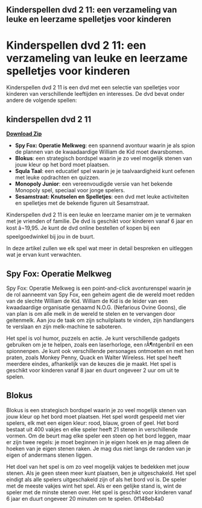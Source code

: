 ## Kinderspellen dvd 2 11: een verzameling van leuke en leerzame spelletjes voor kinderen

  
# Kinderspellen dvd 2 11: een verzameling van leuke en leerzame spelletjes voor kinderen
 
Kinderspellen dvd 2 11 is een dvd met een selectie van spelletjes voor kinderen van verschillende leeftijden en interesses. De dvd bevat onder andere de volgende spellen:
 
## kinderspellen dvd 2 11


[**Download Zip**](https://www.google.com/url?q=https%3A%2F%2Ftiurll.com%2F2tL3IJ&sa=D&sntz=1&usg=AOvVaw02kC8iXN1h9jvu_oRyKV-N)

 
- **Spy Fox: Operatie Melkweg**: een spannend avontuur waarin je als spion de plannen van de kwaadaardige William de Kid moet dwarsbomen.
- **Blokus**: een strategisch bordspel waarin je zo veel mogelijk stenen van jouw kleur op het bord moet plaatsen.
- **Squla Taal**: een educatief spel waarin je je taalvaardigheid kunt oefenen met leuke opdrachten en quizzen.
- **Monopoly Junior**: een vereenvoudigde versie van het bekende Monopoly spel, speciaal voor jonge spelers.
- **Sesamstraat: Knutselen en Spelletjes**: een dvd met leuke activiteiten en spelletjes met de bekende figuren uit Sesamstraat.

Kinderspellen dvd 2 11 is een leuke en leerzame manier om je te vermaken met je vrienden of familie. De dvd is geschikt voor kinderen vanaf 6 jaar en kost â¬19,95. Je kunt de dvd online bestellen of kopen bij een speelgoedwinkel bij jou in de buurt.
  
In deze artikel zullen we elk spel wat meer in detail bespreken en uitleggen wat je ervan kunt verwachten.
 
## Spy Fox: Operatie Melkweg
 
Spy Fox: Operatie Melkweg is een point-and-click avonturenspel waarin je de rol aanneemt van Spy Fox, een geheim agent die de wereld moet redden van de slechte William de Kid. William de Kid is de leider van een kwaadaardige organisatie genaamd N.O.G. (Nefarious Ovine Goons), die van plan is om alle melk in de wereld te stelen en te vervangen door geitenmelk. Aan jou de taak om zijn schuilplaats te vinden, zijn handlangers te verslaan en zijn melk-machine te saboteren.
 
Het spel is vol humor, puzzels en actie. Je kunt verschillende gadgets gebruiken om je te helpen, zoals een laserhorloge, een rÃ¶ntgenbril en een spionnenpen. Je kunt ook verschillende personages ontmoeten en met hen praten, zoals Monkey Penny, Quack en Walter Wireless. Het spel heeft meerdere eindes, afhankelijk van de keuzes die je maakt. Het spel is geschikt voor kinderen vanaf 8 jaar en duurt ongeveer 2 uur om uit te spelen.
 
## Blokus
 
Blokus is een strategisch bordspel waarin je zo veel mogelijk stenen van jouw kleur op het bord moet plaatsen. Het spel wordt gespeeld met vier spelers, elk met een eigen kleur: rood, blauw, groen of geel. Het bord bestaat uit 400 vakjes en elke speler heeft 21 stenen in verschillende vormen. Om de beurt mag elke speler een steen op het bord leggen, maar er zijn twee regels: je moet beginnen in je eigen hoek en je mag alleen de hoeken van je eigen stenen raken. Je mag dus niet langs de randen van je eigen of andermans stenen liggen.
 
Het doel van het spel is om zo veel mogelijk vakjes te bedekken met jouw stenen. Als je geen steen meer kunt plaatsen, ben je uitgeschakeld. Het spel eindigt als alle spelers uitgeschakeld zijn of als het bord vol is. De speler met de meeste vakjes wint het spel. Als er een gelijke stand is, wint de speler met de minste stenen over. Het spel is geschikt voor kinderen vanaf 6 jaar en duurt ongeveer 20 minuten om te spelen.
 0f148eb4a0
